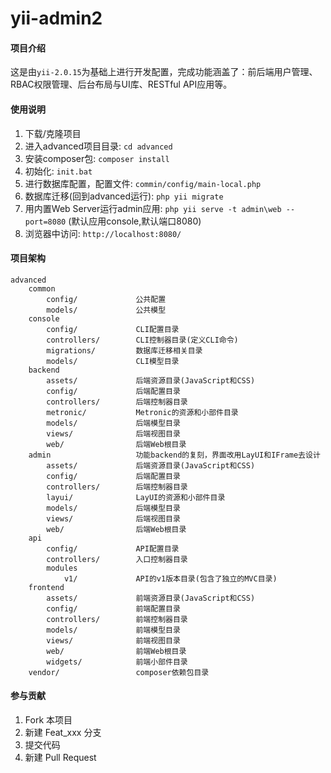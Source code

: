 # yii-admin2

#### 项目介绍
这是由`yii-2.0.15`为基础上进行开发配置，完成功能涵盖了：前后端用户管理、RBAC权限管理、后台布局与UI库、RESTful API应用等。

#### 使用说明
1. 下载/克隆项目
2. 进入advanced项目目录: `cd advanced`
3. 安装composer包: `composer install`
4. 初始化: `init.bat`
5. 进行数据库配置，配置文件: `commin/config/main-local.php`
6. 数据库迁移(回到advanced运行): `php yii migrate`
7. 用内置Web Server运行admin应用: `php yii serve -t admin\web --port=8080` (默认应用console,默认端口8080)
8. 浏览器中访问: `http://localhost:8080/`

#### 项目架构
```
advanced
    common
        config/             公共配置
        models/             公共模型
    console
        config/             CLI配置目录
        controllers/        CLI控制器目录(定义CLI命令)
        migrations/         数据库迁移相关目录
        models/             CLI模型目录
    backend
        assets/             后端资源目录(JavaScript和CSS)
        config/             后端配置目录
        controllers/        后端控制器目录
        metronic/           Metronic的资源和小部件目录
        models/             后端模型目录
        views/              后端视图目录
        web/                后端Web根目录
    admin                   功能backend的复刻，界面改用LayUI和IFrame去设计
        assets/             后端资源目录(JavaScript和CSS)
        config/             后端配置目录
        controllers/        后端控制器目录
        layui/              LayUI的资源和小部件目录
        models/             后端模型目录
        views/              后端视图目录
        web/                后端Web根目录
    api
        config/             API配置目录
        controllers/        入口控制器目录
        modules
            v1/             API的v1版本目录(包含了独立的MVC目录)
    frontend
        assets/             前端资源目录(JavaScript和CSS)
        config/             前端配置目录
        controllers/        前端控制器目录
        models/             前端模型目录
        views/              前端视图目录
        web/                前端Web根目录
        widgets/            前端小部件目录
    vendor/                 composer依赖包目录
```

#### 参与贡献
1. Fork 本项目
2. 新建 Feat_xxx 分支
3. 提交代码
4. 新建 Pull Request